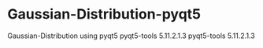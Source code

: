 # Gaussian-Distribution-pyqt5
Gaussian-Distribution using pyqt5
pyqt5-tools 5.11.2.1.3
pyqt5-tools 5.11.2.1.3
